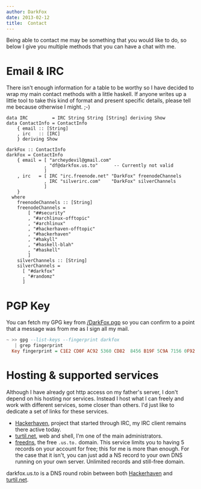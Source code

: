 ```yaml
---
author: DarkFox
date: 2013-02-12
title:  Contact
---
```


Being able to contact me may be something that you would like to do, so below
I give you multiple methods that you can have a chat with me.

Email & IRC
===========

There isn't enough information for a table to be worthy so I have decided to
wrap my main contact methods with a little haskell. If anyone writes up a little
tool to take this kind of format and present specific details, please tell me
because otherwise I might. ;-)

``` {.haskell .showall}
data IRC         = IRC String String [String] deriving Show
data ContactInfo = ContactInfo
    { email :: [String]
    , irc   :: [IRC]
    } deriving Show

darkFox :: ContactInfo
darkFox = ContactInfo
    { email = [ "archeydevil@gmail.com"
              , "df@darkfox.us.to"      -- Currently not valid
              ]
    , irc   = [ IRC "irc.freenode.net" "DarkFox" freenodeChannels
              , IRC "silverirc.com"    "DarkFox" silverChannels
              ]
    }
  where
    freenodeChannels :: [String]
    freenodeChannels =
        [ "##security"
        , "#archlinux-offtopic"
        , "#archlinux"
        , "#hackerhaven-offtopic"
        , "#hackerhaven"
        , "#hakyll"
        , "#haskell-blah"
        , "#haskell"
        ]
    silverChannels :: [String]
    silverChannels =
      [ "#darkfox"
      , "#randomz"
      ]
```

PGP Key
=======

You can fetch my GPG key from [/DarkFox.pgp][MyPGP] so you can confirm to
a point that a message was from me as I sign all my mail.

``` haskell
~ >> gpg --list-keys --fingerprint darkfox
   | grep fingerprint
  Key fingerprint = C1E2 CD0F AC92 5360 CD82  8456 B19F 5C9A 7156 0F92
```

Hosting & supported services
============================

Although I have already got http access on my father's server, I don't depend on
his hosting nor services. Instead I host what I can freely and work with
different services, some closer than others. I'd just like to dedicate a set of
links for these services.

- [Hackerhaven], project that started through IRC, my IRC client remains there
  active today.
- [turtil.net], web and shell, I'm one of the main administrators.
- [freedns], the free `.us.to.` domain. This service limits you to having
  5 records on your account for free; this for me is more than enough. For the
  case that it isn't, you can just add a NS record to your own DNS running on
  your own server. Unlimited records and still-free domain.

darkfox.us.to is a DNS round robin between both [Hackerhaven] and [turtil.net].

 [MyPGP]:             /DarkFox.pgp          "My PGP Key"
 [Hackerhaven]: http://hackerhaven.net/     "Hackerhaven"
 [turtil.net]:  http://turtil.net/          "turtil.net"
 [freedns]:     https://freedns.afraid.org/ "FreeDNS"
